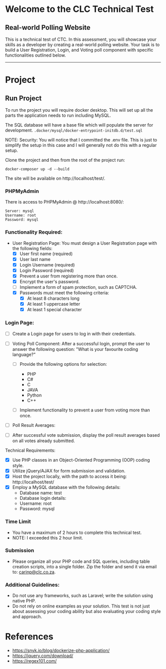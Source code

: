 # Welcome to the CLC Technical Test

## Real-world Polling Website

This is a technical test of CTC. In this assessment, you will showcase your skills as a developer by creating a real-world polling website. Your task is
to build a User Registration, Login, and Voting poll component with specific functionalities outlined below.

---

# Project

## Run Project

To run the project you will require docker desktop. This will set up all
the parts the application needs to run including MySQL.

The SQL database will have a base file which will populate the server for development.
`.docker/mysql/docker-entrypoint-initdb.d/test.sql`

NOTE: Security: You will notice that I committed the .env file. This is just 
to simplify the setup in this case and I will generally not do this with 
a regular setup.

Clone the project and then from the root of the project run:

```shell
docker-composer up -d --build
```

The site will be available on http://localhost/test/.

### PHPMyAdmin

There is access to PHPMyAdmin @ http://localhost:8080/:

```text
Server: mysql
Username: root
Password: mysql
```

### Functionality Required:

- User Registration Page: You must design a User Registration page with the following fields:
    - [X] User first name (required)
    - [X] User last name
    - [X] Login Username (required)
    - [X] Login Password (required)
    - [X] Prevent a user from registering more than once.
    - [X] Encrypt the user's password.
    - [ ] Implement a form of spam protection, such as CAPTCHA.
    - [X] Passwords must meet the following criteria:
        - [x] At least 8 characters long
        - [X] At least 1 uppercase letter
        - [X] At least 1 special character

### Login Page:

- [ ] Create a Login page for users to log in with their credentials.

- [ ] Voting Poll Component: After a successful login, prompt the user to answer the following question: "What is your
  favourite coding language?"
    - [ ] Provide the following options for selection:
        - PHP
        - C#
        - C
        - JAVA
        - Python
        - C++

    - [ ] Implement functionality to prevent a user from voting more than once.

- [ ] Poll Result Averages:

- [ ] After successful vote submission, display the poll result averages based on all votes already submitted.

Technical Requirements:

- [x] Use PHP classes in an Object-Oriented Programming (OOP) coding style.
- [x] Utilize jQuery/AJAX for form submission and validation.
- [x] Host the project locally, with the path to access it being: http://localhost/test/
- [x] Employ a MySQL database with the following details:
    - Database name: test
    - Database login details:
    - Username: root
    - Password: mysql

### Time Limit

- You have a maximum of 2 hours to complete this technical test.
- NOTE: I exceeded this 2 hour limit.

### Submission

- Please organize all your PHP code and SQL queries, including table creation scripts, into a single folder. Zip the
  folder and send it via email to: carinp@clc.co.za.

### Additional Guidelines:

- Do not use any frameworks, such as Laravel; write the solution using native PHP.
- Do not rely on online examples as your solution. This test is not just about assessing your coding ability but also
  evaluating your coding style and approach.

# References

- https://snyk.io/blog/dockerize-php-application/
- https://jquery.com/download/
- https://regex101.com/
